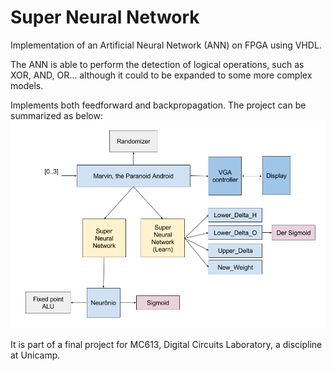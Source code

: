 # Super Neural Network
Implementation of an Artificial Neural Network (ANN) on FPGA using VHDL.

The ANN is able to perform the detection of logical operations, such as XOR, AND, OR... although it could to be expanded to some more complex models.

Implements both feedforward and backpropagation. The project can be summarized as below:
![Alt text](/report/figures/blk_d_new.png?raw=true "Optional Title")

It is part of a final project for MC613, Digital Circuits Laboratory, a discipline at Unicamp.
